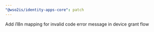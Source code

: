 ```yaml
---
"@wso2is/identity-apps-core": patch
---
```


Add i18n mapping for invalid code error message in device grant flow
